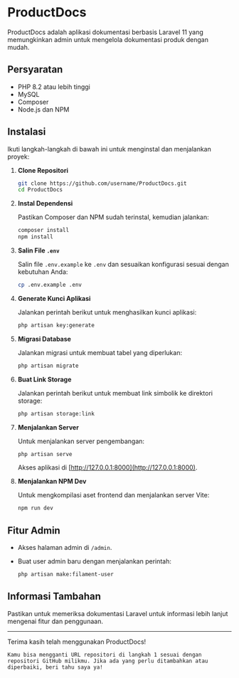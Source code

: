 # ProductDocs

ProductDocs adalah aplikasi dokumentasi berbasis Laravel 11 yang memungkinkan admin untuk mengelola dokumentasi produk dengan mudah.

## Persyaratan

- PHP 8.2 atau lebih tinggi
- MySQL
- Composer
- Node.js dan NPM

## Instalasi

Ikuti langkah-langkah di bawah ini untuk menginstal dan menjalankan proyek:

1. **Clone Repositori**

   ```bash
   git clone https://github.com/username/ProductDocs.git
   cd ProductDocs
   ```

2. **Instal Dependensi**

   Pastikan Composer dan NPM sudah terinstal, kemudian jalankan:

   ```bash
   composer install
   npm install
   ```

3. **Salin File `.env`**

   Salin file `.env.example` ke `.env` dan sesuaikan konfigurasi sesuai dengan kebutuhan Anda:

   ```bash
   cp .env.example .env
   ```

6. **Generate Kunci Aplikasi**

   Jalankan perintah berikut untuk menghasilkan kunci aplikasi:

   ```bash
   php artisan key:generate
   ```

7. **Migrasi Database**

   Jalankan migrasi untuk membuat tabel yang diperlukan:

   ```bash
   php artisan migrate
   ```

8. **Buat Link Storage**

   Jalankan perintah berikut untuk membuat link simbolik ke direktori storage:

   ```bash
   php artisan storage:link
   ```

9. **Menjalankan Server**

   Untuk menjalankan server pengembangan:

   ```bash
   php artisan serve
   ```

   Akses aplikasi di [http://127.0.0.1:8000](http://127.0.0.1:8000).

10. **Menjalankan NPM Dev**

    Untuk mengkompilasi aset frontend dan menjalankan server Vite:

    ```bash
    npm run dev
    ```

## Fitur Admin

- Akses halaman admin di `/admin`.
- Buat user admin baru dengan menjalankan perintah:

   ```bash
   php artisan make:filament-user
   ```

## Informasi Tambahan

Pastikan untuk memeriksa dokumentasi Laravel untuk informasi lebih lanjut mengenai fitur dan penggunaan.

---

Terima kasih telah menggunakan ProductDocs!
```
Kamu bisa mengganti URL repositori di langkah 1 sesuai dengan repositori GitHub milikmu. Jika ada yang perlu ditambahkan atau diperbaiki, beri tahu saya ya!
